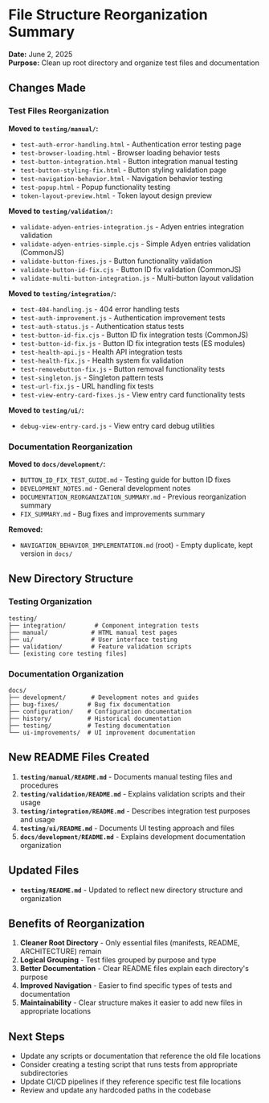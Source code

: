 # File Structure Reorganization Summary

**Date:** June 2, 2025  
**Purpose:** Clean up root directory and organize test files and documentation

## Changes Made

### Test Files Reorganization

**Moved to `testing/manual/`:**
- `test-auth-error-handling.html` - Authentication error testing page
- `test-browser-loading.html` - Browser loading behavior tests
- `test-button-integration.html` - Button integration manual testing
- `test-button-styling-fix.html` - Button styling validation page
- `test-navigation-behavior.html` - Navigation behavior testing
- `test-popup.html` - Popup functionality testing
- `token-layout-preview.html` - Token layout design preview

**Moved to `testing/validation/`:**
- `validate-adyen-entries-integration.js` - Adyen entries integration validation
- `validate-adyen-entries-simple.cjs` - Simple Adyen entries validation (CommonJS)
- `validate-button-fixes.js` - Button functionality validation
- `validate-button-id-fix.cjs` - Button ID fix validation (CommonJS)
- `validate-multi-button-integration.js` - Multi-button layout validation

**Moved to `testing/integration/`:**
- `test-404-handling.js` - 404 error handling tests
- `test-auth-improvement.js` - Authentication improvement tests
- `test-auth-status.js` - Authentication status tests
- `test-button-id-fix.cjs` - Button ID fix integration tests (CommonJS)
- `test-button-id-fix.js` - Button ID fix integration tests (ES modules)
- `test-health-api.js` - Health API integration tests
- `test-health-fix.js` - Health system fix validation
- `test-removebutton-fix.js` - Button removal functionality tests
- `test-singleton.js` - Singleton pattern tests
- `test-url-fix.js` - URL handling fix tests
- `test-view-entry-card-fixes.js` - View entry card functionality tests

**Moved to `testing/ui/`:**
- `debug-view-entry-card.js` - View entry card debug utilities

### Documentation Reorganization

**Moved to `docs/development/`:**
- `BUTTON_ID_FIX_TEST_GUIDE.md` - Testing guide for button ID fixes
- `DEVELOPMENT_NOTES.md` - General development notes
- `DOCUMENTATION_REORGANIZATION_SUMMARY.md` - Previous reorganization summary
- `FIX_SUMMARY.md` - Bug fixes and improvements summary

**Removed:**
- `NAVIGATION_BEHAVIOR_IMPLEMENTATION.md` (root) - Empty duplicate, kept version in `docs/`

## New Directory Structure

### Testing Organization
```
testing/
├── integration/        # Component integration tests
├── manual/            # HTML manual test pages
├── ui/                # User interface testing
├── validation/        # Feature validation scripts
└── [existing core testing files]
```

### Documentation Organization
```
docs/
├── development/       # Development notes and guides
├── bug-fixes/        # Bug fix documentation
├── configuration/    # Configuration documentation
├── history/          # Historical documentation
├── testing/          # Testing documentation
└── ui-improvements/  # UI improvement documentation
```

## New README Files Created

1. **`testing/manual/README.md`** - Documents manual testing files and procedures
2. **`testing/validation/README.md`** - Explains validation scripts and their usage
3. **`testing/integration/README.md`** - Describes integration test purposes and usage
4. **`testing/ui/README.md`** - Documents UI testing approach and files
5. **`docs/development/README.md`** - Explains development documentation organization

## Updated Files

- **`testing/README.md`** - Updated to reflect new directory structure and organization

## Benefits of Reorganization

1. **Cleaner Root Directory** - Only essential files (manifests, README, ARCHITECTURE) remain
2. **Logical Grouping** - Test files grouped by purpose and type
3. **Better Documentation** - Clear README files explain each directory's purpose
4. **Improved Navigation** - Easier to find specific types of tests and documentation
5. **Maintainability** - Clear structure makes it easier to add new files in appropriate locations

## Next Steps

- Update any scripts or documentation that reference the old file locations
- Consider creating a testing script that runs tests from appropriate subdirectories
- Update CI/CD pipelines if they reference specific test file locations
- Review and update any hardcoded paths in the codebase
